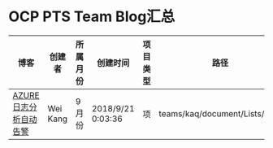 # OCP PTS Team Blog汇总

| 博客 | 创建者 | 所属月份 | 创建时间 | 项目类型 | 路径 |
| ---------------------- | ------------ | ---- |  ------------ | ---- | ---- |
| [AZURE 日志分析自动告警](https://www.cnblogs.com/wekang/p/9661224.html) | Wei Kang | 9月份 | 2018/9/21  0:03:36 | 项 | teams/kaq/document/Lists/Blog |
